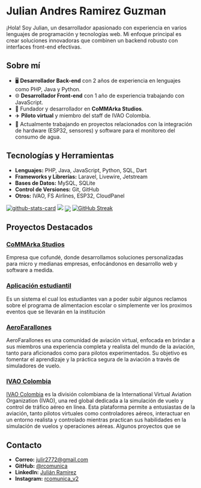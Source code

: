 # Julian Andres Ramirez Guzman

¡Hola! Soy Julian, un desarrollador apasionado con experiencia en varios lenguajes de programación y tecnologías web. Mi enfoque principal es crear soluciones innovadoras que combinen un backend robusto con interfaces front-end efectivas.


## Sobre mí

- 🖥️ **Desarrollador Back-end** con 2 años de experiencia en lenguajes como PHP, Java y Python.
- 🌐 **Desarrollador Front-end** con 1 año de experiencia trabajando con JavaScript.
- 🏢 Fundador y desarrollador en **CoMMArka Studios**.
- ✈️ **Piloto virtual** y miembro del staff de IVAO Colombia.
- 🔧 Actualmente trabajando en proyectos relacionados con la integración de hardware (ESP32, sensores) y software para el monitoreo del consumo de agua.
  
## Tecnologías y Herramientas

- **Lenguajes:** PHP, Java, JavaScript, Python, SQL, Dart
- **Frameworks y Librerías:** Laravel, Livewire, Jetstream
- **Bases de Datos:** MySQL, SQLite
- **Control de Versiones:** Git, GitHub
- **Otros:** IVAO, FS Airlines, ESP32, CloudPanel

<p aling="center">
 
[![github-stats-card](https://kasroudra-stats-card.onrender.com/lang?user=rcomunica&theme=dark&layout=compact&type=donut&include_username=false)](https://github.com/KasRoudra/github-stats-card)
<img src="https://metrics.lecoq.io/rcomunica?template=classic&achievements=1&achievements.threshold=C&achievements.secrets=true&achievements.display=compact&achievements.limit=0&config.timezone=Asia%2FDhaka">
<img align="center" src="https://github-profile-trophy.vercel.app/?username=rcomunica&theme=onedark&title=MultiLanguage,Stars,Commit,Followers,Repo,PR">
[![GitHub Streak](https://github-readme-streak-stats.herokuapp.com?user=rcomunica&theme=dark&card_width=1000&card_height=170)](https://git.io/streak-stats)

</p>

## Proyectos Destacados

### [CoMMArka Studios](https://commarka.app)
Empresa que cofundé, donde desarrollamos soluciones personalizadas para micro y medianas empresas, enfocándonos en desarrollo web y software a medida.

### [Aplicación estudiantil](https://github.com/rcomunica/app-estudiantil)
Es un sistema el cual los estudiantes van a poder subir algunos reclamos sobre el programa de alimentacion escolar o simplemente ver los proximos eventos que se llevarán en la institución

### [AeroFarallones](https://aerofarallones.com)
AeroFarallones es una comunidad de aviación virtual, enfocada en brindar a sus miembros una experiencia completa y realista del mundo de la aviación, tanto para aficionados como para pilotos experimentados. Su objetivo es fomentar el aprendizaje y la práctica segura de la aviación a través de simuladores de vuelo.

### [IVAO Colombia](https://co.ivao.aero)
[IVAO Colombia](https://github.com/IVAO-Colombia) es la división colombiana de la International Virtual Aviation Organization (IVAO), una red global dedicada a la simulación de vuelo y control de tráfico aéreo en línea. Esta plataforma permite a entusiastas de la aviación, tanto pilotos virtuales como controladores aéreos, interactuar en un entorno realista y controlado mientras practican sus habilidades en la simulación de vuelos y operaciones aéreas.
Algunos proyectos que se

## Contacto

- **Correo:** julir2772@gmail.com
- **GitHub:** [@rcomunica](https://github.com/rcomunica)
- **LinkedIn:** [Julián Ramirez](www.linkedin.com/in/soycomunica)
- **Instagram:** [rcomunica_v2](https://www.instagram.com/rcomunica_v2/)
